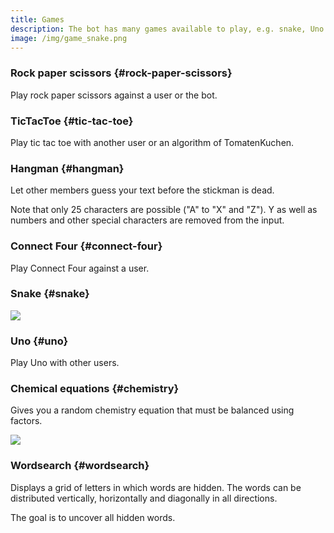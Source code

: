 ```yaml
---
title: Games
description: The bot has many games available to play, e.g. snake, Uno! and Connect Four.
image: /img/game_snake.png
---
```


### Rock paper scissors {#rock-paper-scissors}

Play rock paper scissors against a user or the bot.

<Command slash="game scheresteinpapier [user:Opponent]" message="game rps [<Opponent>]"></Command>

### TicTacToe {#tic-tac-toe}

Play tic tac toe with another user or an algorithm of TomatenKuchen.

<Command slash="game tictactoe [user:Opponent]" message="game ttt [<Opponent>]"></Command>

### Hangman {#hangman}

Let other members guess your text before the stickman is dead.

Note that only 25 characters are possible ("A" to "X" and "Z"). Y as well as numbers and other special characters are removed from the input.

<Command slash="game hangman text:Text" message="game hangman <Text>"></Command>

### Connect Four {#connect-four}

Play Connect Four against a user.

<Command slash="game connectfour user:Opponent [fieldsize:Field size]" message="game c4 <Opponent> [<Field size>]"></Command>

### Snake {#snake}

<Command slash="game snake"></Command>

![](/img/game_snake.png)

### Uno {#uno}

Play Uno with other users.

<Command slash="game uno"></Command>

### Chemical equations {#chemistry}

Gives you a random chemistry equation that must be balanced using factors.

<Command slash="game chemie [difficulty:easy|normal|hard]" message="game chemie [easy|normal|hard]"></Command>

![](/img/game_chemie.png)

### Wordsearch {#wordsearch}

Displays a grid of letters in which words are hidden. The words can be distributed vertically, horizontally and diagonally in all directions.

The goal is to uncover all hidden words.

<Command slash="game wordsearch"></Command>
